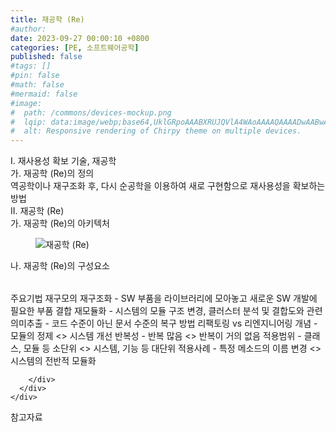 ```yaml
---
title: 재공학 (Re)
#author: 
date: 2023-09-27 00:00:10 +0800
categories: [PE, 소프트웨어공학]
published: false
#tags: []
#pin: false
#math: false
#mermaid: false
#image:
#  path: /commons/devices-mockup.png
#  lqip: data:image/webp;base64,UklGRpoAAABXRUJQVlA4WAoAAAAQAAAADwAABwAAQUxQSDIAAAARL0AmbZurmr57yyIiqE8oiG0bejIYEQTgqiDA9vqnsUSI6H+oAERp2HZ65qP/VIAWAFZQOCBCAAAA8AEAnQEqEAAIAAVAfCWkAALp8sF8rgRgAP7o9FDvMCkMde9PK7euH5M1m6VWoDXf2FkP3BqV0ZYbO6NA/VFIAAAA
#  alt: Responsive rendering of Chirpy theme on multiple devices.
---
```


<div class="post-wrap">
  <div class="para">
    <div class="para-title">
      I. 재사용성 확보 기술, 재공학
    </div>
    <div class="para-cntnt">
      <div class="para">
        <div class="para-title">
          가. 재공학 (Re)의 정의
        </div>
        <div class="para-cntnt">
            역공학이나 재구조화 후, 다시 순공학을 이용하여 새로 구현함으로 재사용성을 확보하는 방법 
        </div>
      </div>
    </div>
  </div>
  
  <div class="para">
    <div class="para-title">
      II. 재공학 (Re)
    </div>
    <div class="para-cntnt">
      <div class="para">
        <div class="para-title">
          가. 재공학 (Re)의 아키텍처
        </div>
        <div class="para-cntnt">
          <figure class="post-figure">
            <img src="/assets/img/posts/재공학-(Re).png" alt="재공학 (Re)">
<!--            <figcaption>Source: Unveiling the Metaverse: Exploring Emerging Trends, Multifaceted Perspectives, and Future Challenges</figcaption>-->
          </figure>
        </div>
      </div>
      <div class="para">
        <div class="para-title">
          나. 재공학 (Re)의 구성요소
        </div>
        <div class="para-cntnt">
          <table class="post-table">
          </table>
          주요기법 재구모의
  재구조화 - SW 부품을 라이브러리에 모아놓고 새로운 SW 개발에 필요한 부품 결합
  재모듈화 - 시스템의 모듈 구조 변경, 클러스터 분석 및 결합도와 관련
  의미추출 - 코드 수준이 아닌 문서 수준의 복구 방법
리팩토링 vs 리엔지니어링 
  개념 - 모듈의 정제 &lt;&gt; 시스템 개선
  반복성 - 반복 많음 &lt;&gt; 반복이 거의 없음     
  적용범위 - 클래스, 모듈 등 소단위 &lt;&gt; 시스템, 기능 등 대단위     
  적용사례 - 특정 메소드의 이름 변경 &lt;&gt; 시스템의 전반적 모듈화

        </div>
      </div>
    </div>
  </div>

  <div class="refr-wrap">
    <div class="refr-title">
        참고자료
    </div>
    <ol class="refr-list">
    <!--    <li>(나현식, 최대선) <a target="_blank" href="https://scienceon.kisti.re.kr/commons/util/originalView.do?cn=JAKO202225948430499&oCn=JAKO202225948430499&dbt=JAKO&journal=NJOU00291864">메타버스 보안 위협 요소 및 대응 방안 검토</a></li>-->
    <!--    <li>(M. Uddin, S. Manickam, H. Ullah, M. Obaidat and A. Dandoush) <a target="_blank" href="https://ieeexplore.ieee.org/abstract/document/10138386">Unveiling the Metaverse: Exploring Emerging Trends, Multifaceted Perspectives, and Future Challenges</a></li>-->
    </ol>
  </div>
</div>
